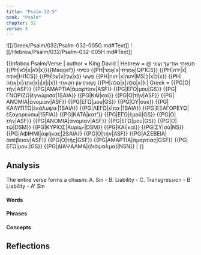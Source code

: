 ```yaml
---
title: "Psalm 32:5"
book: "Psalm"
chapter: 32
verse: 5
---
```

![[/Greek/Psalm/032/Psalm-032-005G.md#Text]]
![[/Hebrew/Psalm/032/Psalm-032-005H.md#Text]]

{{Infobox Psalm/Verse |
  author = King David |
  Hebrew = @
חַטָּאתִי
אוֹדִיעֲךָ
וַעֲוֹנִי
{{PH|לא|x|לֹא|x}}{{Maqqef}}
כִסִּיתִי
{{PH|אָמַר|x|אָמַרְתִּי|QP1CS}} {{PH|ידה|x|אוֹדֶה|HI1CS}} {{PH|עַל|x|עֲלֵי|x}}
פְשָׁעַי
{{PH|יהוה|x|יהוָה|MS|לְ|x|לַ|x}} {{PH|אַתָּה|x|אַתָּה|x|וְ|x|וְ|x}}
נָשָׂאתָ
עֲוֹן
חַטָּאתִי
{{PH|סֶלֶה|x|סֶלָה|x}}׃ |
  Greek = {{PG|Ο|τὴν|ASF}} {{PG|ΑΜΑΡΤΙΑ|ἁμαρτίαν|ASF}} {{PG|ΕΓΩ|μου|GS}} {{PG|ΓΝΩΡΙΖΩ|ἐγνώρισα|1SAIA}} {{PG|ΚΑΙ|καὶ}} {{PG|Ο|τὴν|ASF}} {{PG|ΑΝΟΜΙΑ|ἀνομίαν|ASF}} {{PG|ΕΓΩ|μου|GS}} {{PG|ΟΥ|οὐκ}} {{PG|ΚΑΛΥΠΤΩ|ἐκάλυψα·|1SAIA}} {{PG|ΛΕΓΩ|εἶπα·|1SAIA}} {{PG|ΕΞΑΓΟΡΕΥΩ|ἐξαγορεύσω|1SFIA}} {{PG|ΚΑΤΑ|κατ'}} {{PG|ΕΓΩ|ἐμοῦ|GS}} {{PG|Ο|τὴν|ASF}} {{PG|ΑΝΟΜΙΑ|ἀνομίαν|ASF}} {{PG|ΕΓΩ|μου|GS}} {{PG|Ο|τῷ|DSM}} {{PG|ΚΥΡΙΟΣ|Κυρίῳ·|DSM}} {{PG|ΚΑΙ|καὶ}} {{PG|ΣΥ|σὺ|NS}} {{PG|ΑΦΙΗΜΙ|ἀφῆκας|2SAIA}} {{PG|Ο|τὴν|ASF}} {{PG|ΑΣΕΒΕΙΑ|ἀσέβειαν|ASF}} {{PG|Ο|τῆς|GSF}} {{PG|ΑΜΑΡΤΙΑ|ἁμαρτίας|GSF}} {{PG|ΕΓΩ|μου.|GS}} {{PG|ΔΙΑΨΑΛΜΑ|(διάψαλμα)|NSN}} |
}}

## Analysis

The entire verse forms a chiasm: A. Sin - B. Liability - C. Transgression - B' Liability - A' Sin

#### Words

#### Phrases

#### Concepts

## Reflections
